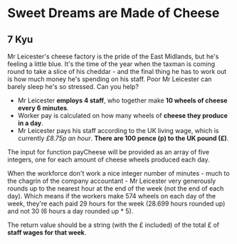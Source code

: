 # Sweet Dreams are Made of Cheese
## 7 Kyu

Mr Leicester's cheese factory is the pride of the East Midlands, but he's feeling a little blue. It's the time of the year when the taxman is coming round to take a slice of his cheddar - and the final thing he has to work out is how much money he's spending on his staff. Poor Mr Leicester can barely sleep he's so stressed. Can you help?

- Mr Leicester **employs 4 staff**, who together make **10 wheels of cheese every 6 minutes**.
- Worker pay is calculated on how many wheels of **cheese they produce in a day**.
- Mr Leicester pays his staff according to the UK living wage, which is currently *£8.75p an hour*. **There are 100 pence (p) to the UK pound (£)**.

The input for function payCheese will be provided as an array of five integers, one for each amount of cheese wheels produced each day.

When the workforce don't work a nice integer number of minutes - much to the chagrin of the company accountant - Mr Leicester very generously rounds up to the nearest hour at the end of the week (not the end of each day). Which means if the workers make 574 wheels on each day of the week, they're each paid 29 hours for the week (28.699 hours rounded up) and not 30 (6 hours a day rounded up * 5).

The return value should be a string (with the £ included) of the total £ of **staff wages for that week**.




